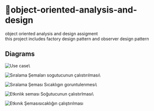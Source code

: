# 🦾object-oriented-analysis-and-design
object oriented analysis and design assigment\
this project includes factory design pattern and observer design pattern

## Diagrams
![Use case](https://user-images.githubusercontent.com/73342306/169718311-9c76c0bc-ee48-4de9-b627-3407770e6a75.png)\

![Sıralama Şemaları sogutucunun çalıstırılması](https://user-images.githubusercontent.com/73342306/169718316-364f60e6-eef8-4bb2-b6ae-fa5376840fd6.png)\

![Sıralama Şeması Sıcaklıgın goruntulenmesı](https://user-images.githubusercontent.com/73342306/169718318-a763bb6e-b640-4f20-9971-a36efc4d7bef.png)\

![Etkınlık seması Soğutucunun çalıstırlması](https://user-images.githubusercontent.com/73342306/169718320-bb2a15d3-45f2-4759-9820-bfa2d9024d23.png)\

![Etkınık Şemasısıcaklığın çalıştırılması](https://user-images.githubusercontent.com/73342306/169718322-f25d5551-fdac-42a3-9391-0890a56508e3.png)
